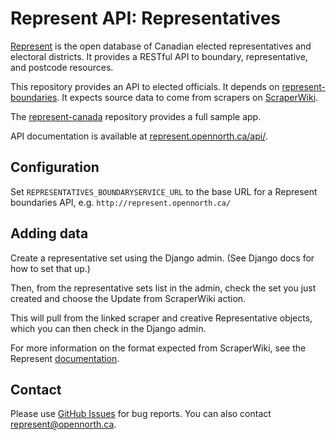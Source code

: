 # Represent API: Representatives

[Represent](http://represent.opennorth.ca) is the open database of Canadian elected representatives and electoral districts. It provides a RESTful API to boundary, representative, and postcode resources.

This repository provides an API to elected officials. It depends on [represent-boundaries](http://github.com/rhymeswithcycle/represent-boundaries). It expects source data to come from scrapers on [ScraperWiki](http://scraperwiki.com/).

The [represent-canada](http://github.com/opennorth/represent-canada) repository provides a full sample app.

API documentation is available at [represent.opennorth.ca/api/](http://represent.opennorth.ca/api/#representativeset).

## Configuration

Set `REPRESENTATIVES_BOUNDARYSERVICE_URL` to the base URL for a Represent boundaries API, e.g. `http://represent.opennorth.ca/`

## Adding data

Create a representative set using the Django admin. (See Django docs for how to set that up.)

Then, from the representative sets list in the admin, check the set you just created and choose the Update from ScraperWiki action.

This will pull from the linked scraper and creative Representative objects, which you can then check in the Django admin.

For more information on the format expected from ScraperWiki, see the Represent [documentation](http://represent.opennorth.ca/api/#representative).

## Contact

Please use [GitHub Issues](http://github.com/opennorth/represent-canada/issues) for bug reports. You can also contact represent@opennorth.ca.